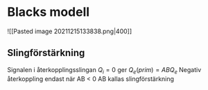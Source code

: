 # Blacks modell

![[Pasted image 20211215133838.png|400]]

## Slingförstärkning
Signalen i återkopplingsslingan
$Q_i = 0$ ger $Q_e (prim)= ABQ_e$
Negativ återkoppling endast när AB < 0
AB kallas slingförstärkning